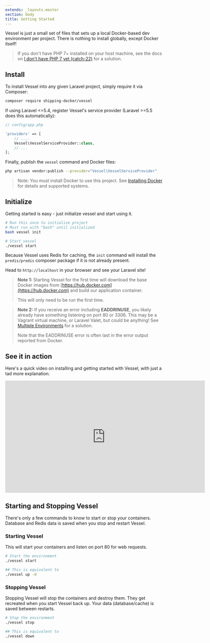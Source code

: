 ```yaml
---
extends: _layouts.master
section: body
title: Getting Started
---
```


<p class="intro">Vessel is just a small set of files that sets up a local Docker-based dev environment per project. There is nothing to install globally, except Docker itself!</p>

> If you don't have PHP 7+ installed on your host machine, see the docs on [I don't have PHP 7 yet (catch-22)](/docs/common-issues#catch22) for a solution.

<a name="install" id="install"></a>
## Install

To install Vessel into any given Laravel project, simply require it via Composer:

``` bash
composer require shipping-docker/vessel
```

If using Laravel <=5.4, register Vessel's service provider (Laravel >=5.5 does this automatically):

```php
// config/app.php

'providers' => [
    // ....
    Vessel\VesselServiceProvider::class,
    // ...
];
```

Finally, publish the `vessel` command and Docker files:

``` bash
php artisan vendor:publish --provider="Vessel\VesselServiceProvider"
```

> Note: You must install Docker to use this project. See [Installing Docker](/docs/installing-docker) for details and supported systems.

<a name="initialize" id="initialize"></a>
## Initialize

Getting started is easy - just initialize vessel and start using it.

```bash
# Run this once to initialize project
# Must run with "bash" until initialized
bash vessel init

# Start vessel
./vessel start
```

Because Vessel uses Redis for caching, the `init` command will install the `predis/predis` composer package if it is not already present.

Head to `http://localhost` in your browser and see your Laravel site!

> **Note 1:** Starting Vessel for the first time will download the base Docker images from [https://hub.docker.com](https://hub.docker.com) and build our application container.
> 
> This will only need to be run the first time.

> **Note 2:** If you receive an error including **EADDRINUSE**, you likely already have something listening on port 80 or 3306. This may be a Vagrant virtual machine, or Laravel Valet, but could be anything! See [Multiple Environments](/docs/everyday-usage#multiple-environments) for a solution.
> 
> Note that the EADDRINUSE error is often last in the error output reported from Docker.

<a name="get-started" id="get-started"></a>

## See it in action

Here's a quick video on installing and getting started with Vessel, with just a tad more explanation.

<div class='embed-container'>
    <iframe src="https://player.vimeo.com/video/238099207" width="640" height="360" frameborder="0" webkitallowfullscreen mozallowfullscreen allowfullscreen></iframe>
</div>

<a name="start-stop" id="start-stop"></a>
## Starting and Stopping Vessel

There's only a few commands to know to start or stop your containers. Database and Redis data is saved when you stop and restart Vessel.

### Starting Vessel

This will start your containers and listen on port 80 for web requests.

```bash
# Start the environment
./vessel start

## This is equivalent to
./vessel up -d
```

### Stopping Vessel

Stopping Vessel will stop the containers and destroy them. They get recreated when you start Vessel back up. Your data (database/cache) is saved between restarts.

```bash
# Stop the environment
./vessel stop

## This is equivalent to
./vessel down
```


